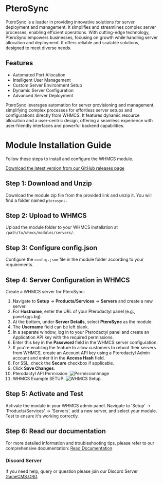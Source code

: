 # PteroSync

PteroSync is a leader in providing innovative solutions for server deployment and management. It simplifies and streamlines complex server processes, enabling efficient operations. With cutting-edge technology, PteroSync empowers businesses, focusing on growth while handling server allocation and deployment. It offers reliable and scalable solutions, designed to meet diverse needs.

## Features
- Automated Port Allocation
- Intelligent User Management
- Custom Server Environment Setup
- Dynamic Server Configuration
- Advanced Server Deployment

PteroSync leverages automation for server provisioning and management, simplifying complex processes for effortless server setups and configurations directly from WHMCS. It features dynamic resource allocation and a user-centric design, offering a seamless experience with user-friendly interfaces and powerful backend capabilities.

# Module Installation Guide

Follow these steps to install and configure the WHMCS module.

[Download the latest version from our GitHub releases page](https://github.com/wohahobg/PteroSync/releases)

## Step 1: Download and Unzip
Download the module zip file from the provided link and unzip it. You will find a folder named `pterosync`.

## Step 2: Upload to WHMCS
Upload the module folder to your WHMCS installation at `/path/to/whmcs/modules/servers/`.

## Step 3: Configure config.json
Configure the `config.json` file in the module folder according to your requirements.

## Step 4: Server Configuration in WHMCS
Create a WHMCS server for PteroSync:
1. Navigate to **Setup** -> **Products/Services** -> **Servers** and create a new server.
2. For **Hostname**, enter the URL of your Pterodactyl panel (e.g., panel.qgs.bg).
3. At the bottom, under **Server Details**, select **PteroSync** as the module.
4. The **Username** field can be left blank.
5. In a separate window, log in to your Pterodactyl panel and create an Application API key with the required permissions.
6. Enter this key in the **Password** field in the WHMCS server configuration.
7. If you're enabling the feature to allow customers to reboot their servers from WHMCS, create an Account API key using a Pterodactyl Admin account and enter it in the **Access Hash** field.
8. For SSL, check the **Secure** checkbox if applicable.
9. Click **Save Changes**.
10. Pterodactyl API Permission: ![PermissionImage](https://cdn.gamecms.org/platform/app_api_permission.png)
11. WHMCS Example SETUP: ![WHMCS Setup](https://cdn.gamecms.org/platform/whmcs-connection.png)

## Step 5: Activate and Test
Activate the module in your WHMCS admin panel. Navigate to 'Setup' -> 'Products/Services' -> 'Servers', add a new server, and select your module. Test to ensure it's working correctly.

## Step 6: Read our documentation
For more detailed information and troubleshooting tips, please refer to our comprehensive documentation:
[Read Documentation](https://github.com/wohahobg/PteroSync/wiki)

### Discord Server
If you need help, query or question please join our Discord Server [GameCMS.ORG](https://gamecms.org/discord).

